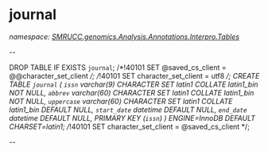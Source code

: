 ﻿# journal
_namespace: [SMRUCC.genomics.Analysis.Annotations.Interpro.Tables](./index.md)_

--
 
 DROP TABLE IF EXISTS `journal`;
 /*!40101 SET @saved_cs_client = @@character_set_client */;
 /*!40101 SET character_set_client = utf8 */;
 CREATE TABLE `journal` (
 `issn` varchar(9) CHARACTER SET latin1 COLLATE latin1_bin NOT NULL,
 `abbrev` varchar(60) CHARACTER SET latin1 COLLATE latin1_bin NOT NULL,
 `uppercase` varchar(60) CHARACTER SET latin1 COLLATE latin1_bin DEFAULT NULL,
 `start_date` datetime DEFAULT NULL,
 `end_date` datetime DEFAULT NULL,
 PRIMARY KEY (`issn`)
 ) ENGINE=InnoDB DEFAULT CHARSET=latin1;
 /*!40101 SET character_set_client = @saved_cs_client */;
 
 --




